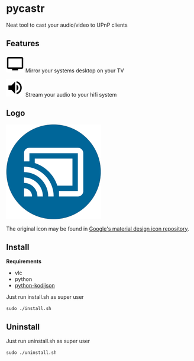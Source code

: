 # pycastr
Neat tool to cast your audio/video to UPnP clients

## Features

![alt text](https://github.com/bgeVam/pycastr/blob/master/data/icons/pycastr_cast_screen_audio.png?raw=true "Mirror Desktop") Mirror your systems desktop on your TV

![alt text](https://github.com/bgeVam/pycastr/blob/master/data/icons/pycastr_cast_audio.png?raw=true "Cast Audio") Stream your audio to your hifi system

## Logo

![alt text](https://github.com/bgeVam/pycastr/blob/master/data/icons/pycastr.png?raw=true "pycastr logo")

The original icon may be found in [Google's material design icon repository](https://github.com/google/material-design-icons "material design icons repository").

## Install

**Requirements** 

* vlc
* python
* [python-kodijson](https://github.com/jcsaaddupuy/python-kodijson)

Just run install.sh as super user

```
sudo ./install.sh
```

## Uninstall

Just run uninstall.sh as super user

```
sudo ./uninstall.sh
```